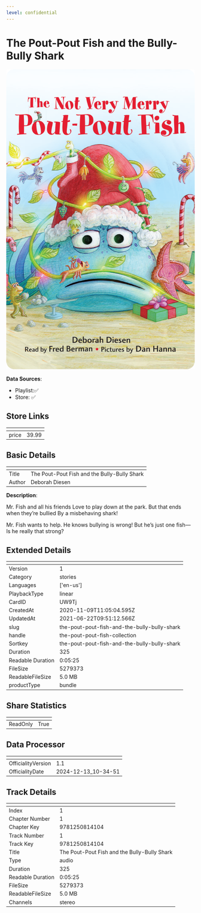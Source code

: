 ```yaml
---
level: confidential
---
```

# The Pout-Pout Fish and the Bully-Bully Shark

![card_[UW9Tj].png](../../img/cards/card_[UW9Tj].png)

**Data Sources**: 

- Playlist:✅
- Store: ✅


## Store Links

| <!-- --> | <!-- --> |
| - | - |
| price | 39.99 |


## Basic Details

| <!-- --> | <!-- --> |
| - | - |
| Title | The Pout-Pout Fish and the Bully-Bully Shark |
| Author | Deborah Diesen |

**Description**:

Mr. Fish and all his friends
Love to play down at the park.
But that ends when they’re bullied
By a misbehaving shark!

Mr. Fish wants to help.
He knows bullying is wrong!
But he’s just one fish—
Is he really that strong?


## Extended Details

| <!-- --> | <!-- --> |
| - | - |
| Version | 1 |
| Category | stories |
| Languages | ['en-us'] |
| PlaybackType | linear |
| CardID | UW9Tj |
| CreatedAt | 2020-11-09T11:05:04.595Z |
| UpdatedAt | 2021-06-22T09:51:12.566Z |
| slug | the-pout-pout-fish-and-the-bully-bully-shark |
| handle | the-pout-pout-fish-collection |
| Sortkey | the-pout-pout-fish-and-the-bully-bully-shark |
| Duration | 325 |
| Readable Duration | 0:05:25 |
| FileSize | 5279373 |
| ReadableFileSize | 5.0 MB |
| productType | bundle |


## Share Statistics

| <!-- --> | <!-- --> |
| - | - |
| ReadOnly | True |


## Data Processor

| <!-- --> | <!-- --> |
| - | - |
| OfficialityVersion | 1.1
| OfficialityDate | 2024-12-13_10-34-51


## Track Details

| <!-- --> | <!-- --> |
| - | - |
| Index | 1 |
| Chapter Number | 1 |
| Chapter Key | 9781250814104 |
| Track Number | 1 |
| Track Key | 9781250814104 |
| Title | The Pout-Pout Fish and the Bully-Bully Shark |
| Type | audio |
| Duration | 325 |
| Readable Duration | 0:05:25 |
| FileSize | 5279373 |
| ReadableFileSize | 5.0 MB |
| Channels | stereo |

